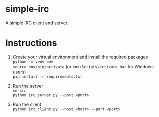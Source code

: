# simple-irc
A simple IRC client and server.

# Instructions
1. Create your virtual environment and install the required packages  
`python -m venv env`  
`source env/bin/activate` (or `env\Scripts\activate.bat` for Windows users)  
`pip install -r requirements.txt`

2. Run the server  
`cd src`  
`python irc_server.py --port <port>`

3. Run the client  
`python irc_client.py --host <host> --port <port>`  
